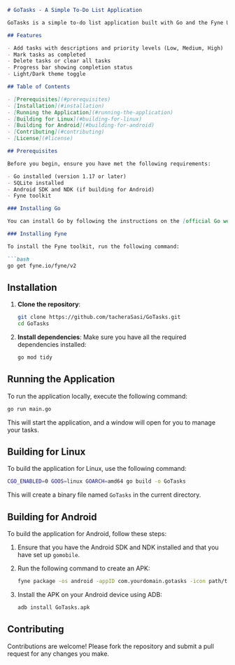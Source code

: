 ```markdown
# GoTasks - A Simple To-Do List Application

GoTasks is a simple to-do list application built with Go and the Fyne UI toolkit. This application allows users to add, delete, and manage tasks with priority levels, all while storing data in a SQLite database.

## Features

- Add tasks with descriptions and priority levels (Low, Medium, High)
- Mark tasks as completed
- Delete tasks or clear all tasks
- Progress bar showing completion status
- Light/Dark theme toggle

## Table of Contents

- [Prerequisites](#prerequisites)
- [Installation](#installation)
- [Running the Application](#running-the-application)
- [Building for Linux](#building-for-linux)
- [Building for Android](#building-for-android)
- [Contributing](#contributing)
- [License](#license)

## Prerequisites

Before you begin, ensure you have met the following requirements:

- Go installed (version 1.17 or later)
- SQLite installed
- Android SDK and NDK (if building for Android)
- Fyne toolkit

### Installing Go

You can install Go by following the instructions on the [official Go website](https://golang.org/doc/install).

### Installing Fyne

To install the Fyne toolkit, run the following command:

```bash
go get fyne.io/fyne/v2
```

## Installation

1. **Clone the repository**:
   ```bash
   git clone https://github.com/tacheraSasi/GoTasks.git
   cd GoTasks
   ```

2. **Install dependencies**:
   Make sure you have all the required dependencies installed:
   ```bash
   go mod tidy
   ```

## Running the Application

To run the application locally, execute the following command:

```bash
go run main.go
```

This will start the application, and a window will open for you to manage your tasks.

## Building for Linux

To build the application for Linux, use the following command:

```bash
CGO_ENABLED=0 GOOS=linux GOARCH=amd64 go build -o GoTasks
```

This will create a binary file named `GoTasks` in the current directory.

## Building for Android

To build the application for Android, follow these steps:

1. Ensure that you have the Android SDK and NDK installed and that you have set up `gomobile`.

2. Run the following command to create an APK:

   ```bash
   fyne package -os android -appID com.yourdomain.gotasks -icon path/to/icon.png
   ```

3. Install the APK on your Android device using ADB:

   ```bash
   adb install GoTasks.apk
   ```

## Contributing

Contributions are welcome! Please fork the repository and submit a pull request for any changes you make.


